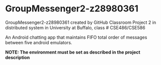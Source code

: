 # GroupMessenger2-z28980361
GroupMessenger2-z28980361 created by GitHub Classroom
Project 2 in distributed system in University at Buffalo, class # CSE486/CSE586

An Android chatting app that maintains FIFO total order of messages between five android emulators.

**NOTE: The environment must be set as described in the project description**
